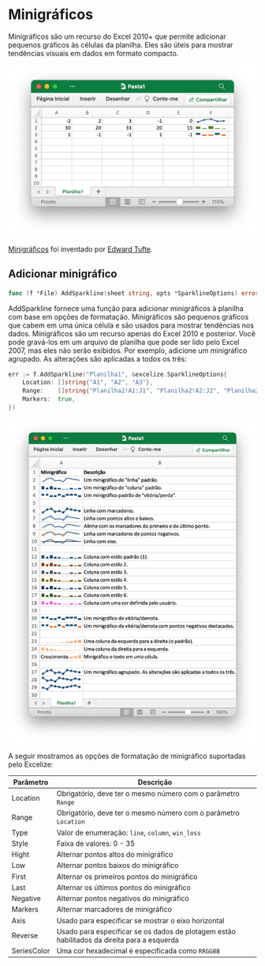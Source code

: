 # Minigráficos

Minigráficos são um recurso do Excel 2010+ que permite adicionar pequenos gráficos às células da planilha. Eles são úteis para mostrar tendências visuais em dados em formato compacto.

<p align="center"><img width="612" src="./images/sparkline_01.png" alt="crie sparkline com Excelize usando Go"></p>

[Minigráficos](https://pt.wikipedia.org/wiki/Sparklines) foi inventado por [Edward Tufte](https://pt.wikipedia.org/wiki/Edward_Tufte).

## Adicionar minigráfico

```go
func (f *File) AddSparkline(sheet string, opts *SparklineOptions) error
```

AddSparkline fornece uma função para adicionar minigráficos à planilha com base em opções de formatação. Minigráficos são pequenos gráficos que cabem em uma única célula e são usados para mostrar tendências nos dados. Minigráficos são um recurso apenas do Excel 2010 e posterior. Você pode gravá-los em um arquivo de planilha que pode ser lido pelo Excel 2007, mas eles não serão exibidos. Por exemplo, adicione um minigráfico agrupado. As alterações são aplicadas a todos os três:

```go
err := f.AddSparkline("Planilha1", &excelize.SparklineOptions{
    Location: []string{"A1", "A2", "A3"},
    Range:    []string{"Planilha2!A1:J1", "Planilha2!A2:J2", "Planilha2!A3:J3"},
    Markers:  true,
})
```

<p align="center"><img width="681" src="./images/sparkline_02.png" alt="crie sparkline com Excelize usando Go"></p>

A seguir mostramos as opções de formatação de minigráfico suportadas pelo Excelize:

Parâmetro | Descrição
---|---
Location    | Obrigatório, deve ter o mesmo número com o parâmetro `Range`
Range       | Obrigatório, deve ter o mesmo número com o parâmetro `Location`
Type        | Valor de enumeração: `line`, `column`, `win_loss`
Style       | Faixa de valores: 0 - 35
Hight       | Alternar pontos altos do minigráfico
Low         | Alternar pontos baixos do minigráfico
First       | Alternar os primeiros pontos do minigráfico
Last        | Alternar os últimos pontos do minigráfico
Negative    | Alternar pontos negativos do minigráfico
Markers     | Alternar marcadores de minigráfico
Axis        | Usado para especificar se mostrar o eixo horizontal
Reverse     | Usado para especificar se os dados de plotagem estão habilitados da direita para a esquerda
SeriesColor | Uma cor hexadecimal é especificada como `RRGGBB`
